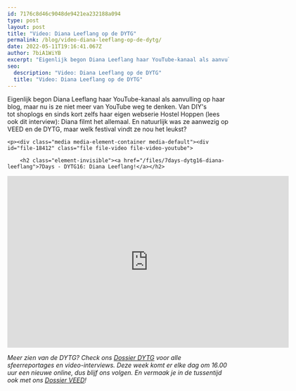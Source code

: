 ```yaml
---
id: 7176c8d46c9048de9421ea232188a094
type: post
layout: post
title: "Video: Diana Leeflang op de DYTG"
permalink: /blog/video-diana-leeflang-op-de-dytg/
date: 2022-05-11T19:16:41.067Z
author: 7biA1WiYB
excerpt: "Eigenlijk begon Diana Leeflang haar YouTube-kanaal als aanvulling op haar blog, maar nu is ze niet meer van YouTube weg te denken. Van DIY's tot shoplogs en sinds kort zelfs haar eigen webserie Hostel Hoppen (lees ook dit interview): Diana filmt het allemaal. En natuurlijk was ze aanwezig op VEED en de DYTG, maar welk festival vindt ze nou het leukst?   "
seo:
  description: "Video: Diana Leeflang op de DYTG"
  title: "Video: Diana Leeflang op de DYTG"
---
```

Eigenlijk begon Diana Leeflang haar YouTube-kanaal als aanvulling op haar blog, maar nu is ze niet meer van YouTube weg te denken. Van DIY's tot shoplogs en sinds kort zelfs haar eigen webserie Hostel Hoppen (lees ook dit interview): Diana filmt het allemaal. En natuurlijk was ze aanwezig op VEED en de DYTG, maar welk festival vindt ze nou het leukst?   

    <p><div class="media media-element-container media-default"><div id="file-18412" class="file file-video file-video-youtube">

        <h2 class="element-invisible"><a href="/files/7days-dytg16-diana-leeflang">7Days - DYTG16: Diana Leeflang!</a></h2>
    
  
  <div class="content">
    <div class="media-youtube-video media-element file-default media-youtube-1">
  <iframe class="media-youtube-player" width="640" height="390" title="7Days - DYTG16: Diana Leeflang!" src="https://www.youtube.com/embed/dzNt7Duh7Ec?wmode=opaque&controls=" name="7Days - DYTG16: Diana Leeflang!" frameborder="0" allowfullscreen="">Video van 7Days - DYTG16: Diana Leeflang!</iframe>
</div>
  </div>

  
</div>
</div>
<p><em>Meer zien van de DYTG? Check ons <a href="https://7dagen.netlify.app/dytg">Dossier DYTG</a> voor alle sfeerreportages en video-interviews. Deze week komt er elke dag om 16.00 uur een nieuwe online, dus blijf ons volgen. En vermaak je in de tussentijd ook met ons <a href="https://7dagen.netlify.app/veed">Dossier VEED</a>!</em></p>  
